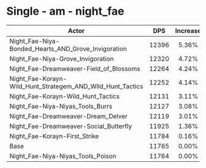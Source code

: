 # Single - am - night_fae
| Actor | DPS | Increase |
|---|:---:|:---:|
|Night_Fae-Niya-Bonded_Hearts_AND_Grove_Invigoration|12396|5.36%|
|Night_Fae-Niya-Grove_Invigoration|12320|4.72%|
|Night_Fae-Dreamweaver-Field_of_Blossoms|12264|4.24%|
|Night_Fae-Korayn-Wild_Hunt_Strategem_AND_Wild_Hunt_Tactics|12252|4.14%|
|Night_Fae-Korayn-Wild_Hunt_Tactics|12131|3.11%|
|Night_Fae-Niya-Niyas_Tools_Burrs|12127|3.08%|
|Night_Fae-Dreamweaver-Dream_Delver|12119|3.01%|
|Night_Fae-Dreamweaver-Social_Butterfly|11925|1.36%|
|Night_Fae-Korayn-First_Strike|11784|0.16%|
|Base|11765|0.00%|
|Night_Fae-Niya-Niyas_Tools_Poison|11764|0.00%|
